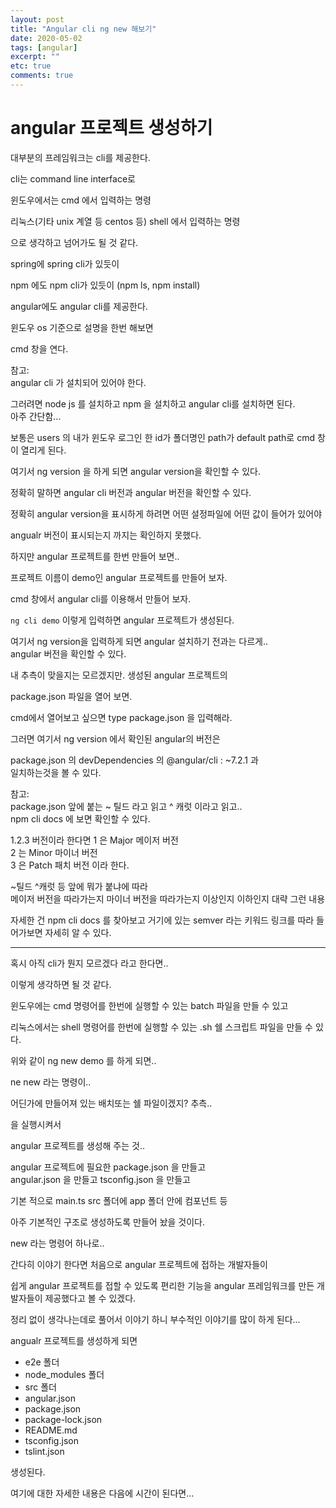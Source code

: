 ```yaml
---
layout: post
title: "Angular cli ng new 해보기"
date: 2020-05-02
tags: [angular]
excerpt: ""
etc: true
comments: true
---
```


# angular 프로젝트 생성하기

대부분의 프레임워크는 cli를 제공한다.

cli는 command line interface로  

윈도우에서는 cmd 에서 입력하는 명령  

리눅스(기타 unix 계열 등 centos 등) shell 에서 입력하는 명령  

으로 생각하고 넘어가도 될 것 같다.  

spring에 spring cli가 있듯이  

npm 에도 npm cli가 있듯이 (npm ls, npm install)  

angular에도 angular cli를 제공한다.  

윈도우 os 기준으로 설명을 한번 해보면  

cmd 창을 연다.

참고:  
angular cli 가 설치되어 있어야 한다.  

그러려면 node js 를 설치하고 npm 을 설치하고 angular cli를 설치하면 된다.  
아주 간단함... 

보통은 users 의 내가 윈도우 로그인 한 id가 폴더명인 path가 default path로 cmd 창이 열리게 된다.  

여기서 ng version 을 하게 되면 angular version을 확인할 수 있다.  

정확히 말하면 angular cli 버전과 angular 버전을 확인할 수 있다.  

정확히 angular version을 표시하게 하려면 어떤 설정파일에 어떤 값이 들어가 있어야  

angualr 버전이 표시되는지 까지는 확인하지 못했다.  

하지만 angular 프로젝트를 한번 만들어 보면..  

프로젝트 이름이 demo인 angular 프로젝트를 만들어 보자.  

cmd 창에서 angular cli를 이용해서 만들어 보자.  

`ng cli demo` 이렇게 입력하면 angular 프로젝트가 생성된다.  


여기서 ng version을 입력하게 되면 angular 설치하기 전과는 다르게..  
angular 버전을 확인할 수 있다.  

내 추측이 맞을지는 모르겠지만. 생성된 angular 프로젝트의  

package.json 파일을 열어 보면.  

cmd에서 열어보고 싶으면 type package.json 을 입력해라.  

그러면 여기서 ng version 에서 확인된 angular의 버전은  

package.json 의 devDependencies 의 @angular/cli : ~7.2.1 과  
일치하는것을 볼 수 있다.  

참고:  
package.json 앞에 붙는
~ 틸드 라고 읽고 ^ 캐럿 이라고 읽고..  
npm cli docs 에 보면 확인할 수 있다.  

1.2.3 버전이라 한다면
1 은 Major 메이저 버전  
2 는 Minor 마이너 버전  
3 은 Patch 패치 버전  이라 한다.  

~틸드 ^캐럿 등 앞에 뭐가 붙냐에 따라  
메이저 버전을 따라가는지 마이너 버전을 따라가는지 이상인지 이하인지 대략 그런 내용  

자세한 건 npm cli docs 를 찾아보고 거기에 있는 semver 라는 키워드 링크를 따라 들어가보면 자세히 알 수 있다.  


---

혹시 아직 cli가 뭔지 모르겠다 라고 한다면..  

이렇게 생각하면 될 것 같다.  

윈도우에는 cmd 명령어를 한번에 실행할 수 있는 batch 파일을 만들 수 있고  

리눅스에서는 shell 명령어를 한번에 실행할 수 있는 .sh 쉘 스크립트 파일을 만들 수 있다.  

위와 같이 ng new demo 를 하게 되면..

ne new 라는 명령이..  

어딘가에 만들어져 있는 배치또는 쉘 파일이겠지? 추측..  

을 실행시켜서  

angular 프로젝트를 생성해 주는 것..  

angular 프로젝트에 필요한 package.json 을 만들고  
angular.json 을 만들고 
tsconfig.json 을 만들고  

기본 적으로 main.ts src 폴더에 app 폴더 안에 컴포넌트 등  

아주 기본적인 구조로 생성하도록 만들어 놨을 것이다.  

new 라는 명령어 하나로..  


간다히 이야기 한다면 처음으로 angular 프로젝트에 접하는 개발자들이  

쉽게 angular 프로젝트를 접할 수 있도록 편리한 기능을 angular 프레임워크를 만든 개발자들이 제공했다고 볼 수 있겠다.  


정리 없이 생각나는데로 풀어서 이야기 하니 부수적인 이야기를 많이 하게 된다...  



angualr 프로젝트를 생성하게 되면  

- e2e 폴더
- node_modules 폴더
- src 폴더
- angular.json
- package.json
- package-lock.json
- README.md
- tsconfig.json
- tslint.json

생성된다.  

여기에 대한 자세한 내용은 다음에 시간이 된다면...  






